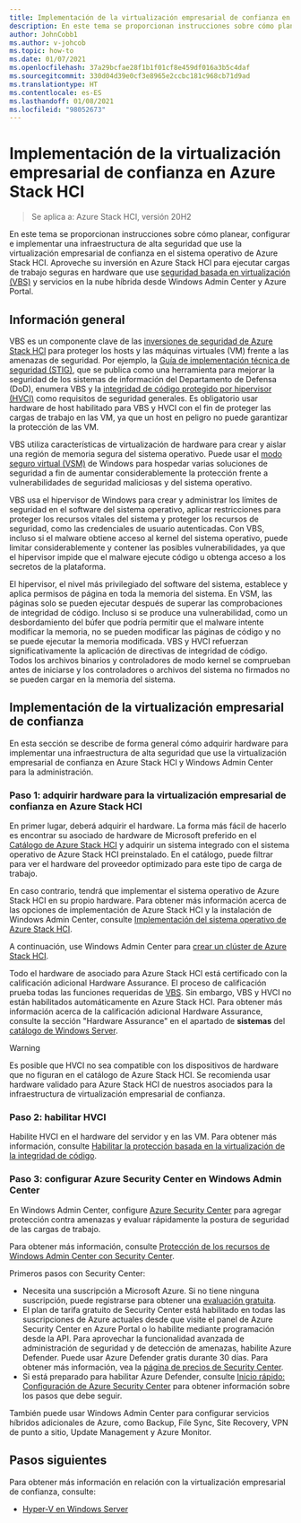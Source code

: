 ```yaml
---
title: Implementación de la virtualización empresarial de confianza en Azure Stack HCI
description: En este tema se proporcionan instrucciones sobre cómo planear, configurar e implementar una infraestructura de alta seguridad que use la virtualización empresarial de confianza en el sistema operativo de Azure Stack HCI.
author: JohnCobb1
ms.author: v-johcob
ms.topic: how-to
ms.date: 01/07/2021
ms.openlocfilehash: 37a29bcfae28f1b1f01cf8e459df016a3b5c4daf
ms.sourcegitcommit: 330d04d39e0cf3e8965e2ccbc181c968cb71d9ad
ms.translationtype: HT
ms.contentlocale: es-ES
ms.lasthandoff: 01/08/2021
ms.locfileid: "98052673"
---
```

# <a name="deploy-trusted-enterprise-virtualization-on-azure-stack-hci"></a>Implementación de la virtualización empresarial de confianza en Azure Stack HCI

>Se aplica a: Azure Stack HCI, versión 20H2

En este tema se proporcionan instrucciones sobre cómo planear, configurar e implementar una infraestructura de alta seguridad que use la virtualización empresarial de confianza en el sistema operativo de Azure Stack HCI. Aproveche su inversión en Azure Stack HCl para ejecutar cargas de trabajo seguras en hardware que use [seguridad basada en virtualización (VBS)](https://docs.microsoft.com/windows-hardware/design/device-experiences/oem-vbs) y servicios en la nube híbrida desde Windows Admin Center y Azure Portal.

## <a name="overview"></a>Información general
VBS es un componente clave de las [inversiones de seguridad de Azure Stack HCl](/windows-server/get-started-19/whats-new-19#security) para proteger los hosts y las máquinas virtuales (VM) frente a las amenazas de seguridad. Por ejemplo, la [Guía de implementación técnica de seguridad (STIG)](https://nvd.nist.gov/ncp/checklist/914), que se publica como una herramienta para mejorar la seguridad de los sistemas de información del Departamento de Defensa (DoD), enumera VBS y la [integridad de código protegido por hipervisor (HVCI)](https://docs.microsoft.com/windows-hardware/drivers/bringup/device-guard-and-credential-guard) como requisitos de seguridad generales. Es obligatorio usar hardware de host habilitado para VBS y HVCI con el fin de proteger las cargas de trabajo en las VM, ya que un host en peligro no puede garantizar la protección de las VM.

VBS utiliza características de virtualización de hardware para crear y aislar una región de memoria segura del sistema operativo. Puede usar el [modo seguro virtual (VSM)](https://docs.microsoft.com/virtualization/hyper-v-on-windows/tlfs/vsm) de Windows para hospedar varias soluciones de seguridad a fin de aumentar considerablemente la protección frente a vulnerabilidades de seguridad maliciosas y del sistema operativo.

VBS usa el hipervisor de Windows para crear y administrar los límites de seguridad en el software del sistema operativo, aplicar restricciones para proteger los recursos vitales del sistema y proteger los recursos de seguridad, como las credenciales de usuario autenticadas. Con VBS, incluso si el malware obtiene acceso al kernel del sistema operativo, puede limitar considerablemente y contener las posibles vulnerabilidades, ya que el hipervisor impide que el malware ejecute código u obtenga acceso a los secretos de la plataforma.

El hipervisor, el nivel más privilegiado del software del sistema, establece y aplica permisos de página en toda la memoria del sistema. En VSM, las páginas solo se pueden ejecutar después de superar las comprobaciones de integridad de código. Incluso si se produce una vulnerabilidad, como un desbordamiento del búfer que podría permitir que el malware intente modificar la memoria, no se pueden modificar las páginas de código y no se puede ejecutar la memoria modificada. VBS y HVCI refuerzan significativamente la aplicación de directivas de integridad de código. Todos los archivos binarios y controladores de modo kernel se comprueban antes de iniciarse y los controladores o archivos del sistema no firmados no se pueden cargar en la memoria del sistema.

## <a name="deploy-trusted-enterprise-virtualization"></a>Implementación de la virtualización empresarial de confianza
En esta sección se describe de forma general cómo adquirir hardware para implementar una infraestructura de alta seguridad que use la virtualización empresarial de confianza en Azure Stack HCl y Windows Admin Center para la administración.

### <a name="step-1-acquire-hardware-for-trusted-enterprise-virtualization-on-azure-stack-hci"></a>Paso 1: adquirir hardware para la virtualización empresarial de confianza en Azure Stack HCI
En primer lugar, deberá adquirir el hardware. La forma más fácil de hacerlo es encontrar su asociado de hardware de Microsoft preferido en el [Catálogo de Azure Stack HCI](https://hcicatalog.azurewebsites.net) y adquirir un sistema integrado con el sistema operativo de Azure Stack HCI preinstalado. En el catálogo, puede filtrar para ver el hardware del proveedor optimizado para este tipo de carga de trabajo.

En caso contrario, tendrá que implementar el sistema operativo de Azure Stack HCI en su propio hardware. Para obtener más información acerca de las opciones de implementación de Azure Stack HCI y la instalación de Windows Admin Center, consulte [Implementación del sistema operativo de Azure Stack HCI](./operating-system.md).

A continuación, use Windows Admin Center para [crear un clúster de Azure Stack HCI](./create-cluster.md).

Todo el hardware de asociado para Azure Stack HCl está certificado con la calificación adicional Hardware Assurance. El proceso de calificación prueba todas las funciones requeridas de [VBS](https://docs.microsoft.com/windows-hardware/design/device-experiences/oem-vbs). Sin embargo, VBS y HVCI no están habilitados automáticamente en Azure Stack HCI. Para obtener más información acerca de la calificación adicional Hardware Assurance, consulte la sección "Hardware Assurance" en el apartado de **sistemas** del [catálogo de Windows Server](https://www.windowsservercatalog.com/content.aspx?ctf=AQinfo-systems.htm#:~:text=Hardware%20Assurance%20Windows%20Server%20systems%20that%20are%20awarded,of%20Windows%20Server%2C%20starting%20with%20Windows%20Server%202016).

   >[!WARNING]
   > Es posible que HVCI no sea compatible con los dispositivos de hardware que no figuran en el catálogo de Azure Stack HCI. Se recomienda usar hardware validado para Azure Stack HCI de nuestros asociados para la infraestructura de virtualización empresarial de confianza.

### <a name="step-2-enable-hvci"></a>Paso 2: habilitar HVCI
Habilite HVCI en el hardware del servidor y en las VM. Para obtener más información, consulte [Habilitar la protección basada en la virtualización de la integridad de código](https://docs.microsoft.com/windows/security/threat-protection/device-guard/enable-virtualization-based-protection-of-code-integrity).

### <a name="step-3-set-up-azure-security-center-in-windows-admin-center"></a>Paso 3: configurar Azure Security Center en Windows Admin Center
En Windows Admin Center, configure [Azure Security Center](https://docs.microsoft.com/azure/security-center/security-center-introduction) para agregar protección contra amenazas y evaluar rápidamente la postura de seguridad de las cargas de trabajo.

Para obtener más información, consulte [Protección de los recursos de Windows Admin Center con Security Center](https://docs.microsoft.com/azure/security-center/windows-admin-center-integration).

Primeros pasos con Security Center:
- Necesita una suscripción a Microsoft Azure. Si no tiene ninguna suscripción, puede registrarse para obtener una [evaluación gratuita](https://azure.microsoft.com/free).
- El plan de tarifa gratuito de Security Center está habilitado en todas las suscripciones de Azure actuales desde que visite el panel de Azure Security Center en Azure Portal o lo habilite mediante programación desde la API.
Para aprovechar la funcionalidad avanzada de administración de seguridad y de detección de amenazas, habilite Azure Defender. Puede usar Azure Defender gratis durante 30 días. Para obtener más información, vea la [página de precios de Security Center](https://azure.microsoft.com/pricing/details/security-center).
- Si está preparado para habilitar Azure Defender, consulte [Inicio rápido: Configuración de Azure Security Center](https://docs.microsoft.com/azure/security-center/security-center-get-started) para obtener información sobre los pasos que debe seguir.

También puede usar Windows Admin Center para configurar servicios híbridos adicionales de Azure, como Backup, File Sync, Site Recovery, VPN de punto a sitio, Update Management y Azure Monitor.

## <a name="next-steps"></a>Pasos siguientes
Para obtener más información en relación con la virtualización empresarial de confianza, consulte:
- [Hyper-V en Windows Server](/windows-server/virtualization/hyper-v/hyper-v-on-windows-server)
